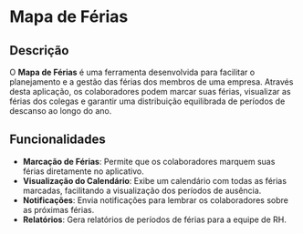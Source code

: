 # Mapa de Férias

## Descrição

O **Mapa de Férias** é uma ferramenta desenvolvida para facilitar o planejamento e a gestão das férias dos membros de uma empresa. Através desta aplicação, os colaboradores podem marcar suas férias, visualizar as férias dos colegas e garantir uma distribuição equilibrada de períodos de descanso ao longo do ano.

## Funcionalidades

- **Marcação de Férias**: Permite que os colaboradores marquem suas férias diretamente no aplicativo.
- **Visualização do Calendário**: Exibe um calendário com todas as férias marcadas, facilitando a visualização dos períodos de ausência.
- **Notificações**: Envia notificações para lembrar os colaboradores sobre as próximas férias.
- **Relatórios**: Gera relatórios de períodos de férias para a equipe de RH.

